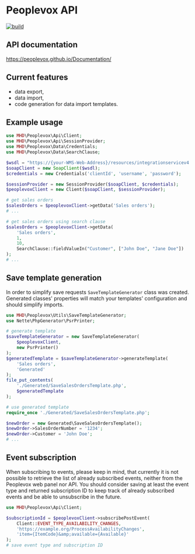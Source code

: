 # Peoplevox API

[![build](https://img.shields.io/github/workflow/status/melvin-hamilton-digital/peoplevox-api/PHP%20Composer)](https://github.com/melvin-hamilton-digital/peoplevox-api/actions/workflows/php.yml)

## API documentation

https://peoplevox.github.io/Documentation/

## Current features

* data export,
* data import,
* code generation for data import templates.

## Example usage

```php
use MHD\Peoplevox\Api\Client;
use MHD\Peoplevox\Api\SessionProvider;
use MHD\Peoplevox\Data\Credentials;
use MHD\Peoplevox\Data\SearchClause;

$wsdl = "https://{your-WMS-Web-Address}/resources/integrationservicev4.asmx?wsdl";
$soapClient = new SoapClient($wsdl);
$credentials = new Credentials('clientId', 'username', 'password');

$sessionProvider = new SessionProvider($soapClient, $credentials);
$peoplevoxClient = new Client($soapClient, $sessionProvider);

# get sales orders
$salesOrders = $peoplevoxClient->getData('Sales orders');
# ...

# get sales orders using search clause
$salesOrders = $peoplevoxClient->getData(
    'Sales orders',
    1,
    10,
    SearchClause::fieldValueIn("Customer", ["John Doe", "Jane Doe"])
);
# ...
```

## Save template generation

In order to simplify save requests `SaveTemplateGenerator` class was created. Generated classes' properties will match
your templates' configuration and should simplify imports.

```php
use MHD\Peoplevox\Utils\SaveTemplateGenerator;
use Nette\PhpGenerator\PsrPrinter;

# generate template
$saveTemplateGenerator = new SaveTemplateGenerator(
    $peoplevoxClient,
    new PsrPrinter()
);
$generatedTemplate = $saveTemplateGenerator->generateTemplate(
    'Sales orders',
    'Generated'
);
file_put_contents(
    './Generated/SaveSalesOrdersTemplate.php',
    $generatedTemplate
);

# use generated template
require_once './Generated/SaveSalesOrdersTemplate.php';

$newOrder = new Generated\SaveSalesOrdersTemplate();
$newOrder->SalesOrderNumber = '1234';
$newOrder->Customer = 'John Doe';
# ...
```

## Event subscription

When subscribing to events, please keep in mind, that currently it is not possible to retrieve the list of already
subscribed events, neither from the Peoplevox web panel nor API. You should consider saving at least the event type and
returned subscription ID to keep track of already subscribed events and be able to unsubscribe in the future.

```php
use MHD\Peoplevox\Api\Client;

$subscriptionId = $peoplevoxClient->subscribePostEvent(
    Client::EVENT_TYPE_AVAILABILITY_CHANGES,
    'https://example.org/ProcessAvailabilityChanges',
    'item={ItemCode}&amp;available={Available}'
);
# save event type and subscription ID
```
